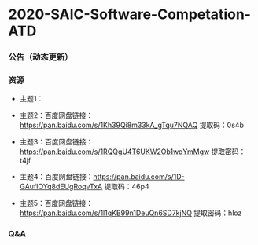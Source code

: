 # 2020-SAIC-Software-Competation-ATD
### 公告（动态更新）


### 资源

* 主题1：

* 主题2：百度网盘链接：https://pan.baidu.com/s/1Kh39Qi8m33kA_gTqu7NQAQ 提取码：0s4b

* 主题3：百度网盘链接：https://pan.baidu.com/s/1RQQgU4T6UKW2Ob1wqYmMgw 提取密码：t4jf

* 主题4：百度网盘链接：https://pan.baidu.com/s/1D-GAufIOYq8dEUgRoqvTxA 提取码：46p4

* 主题5：百度网盘链接：https://pan.baidu.com/s/1l1qKB99n1DeuQn6SD7kjNQ 提取密码：hloz

### Q&A

